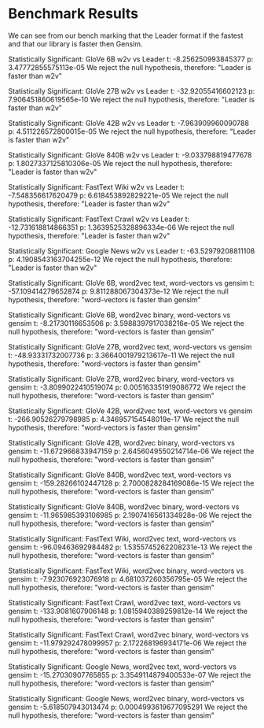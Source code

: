 # Benchmark Results


We can see from our bench marking that the Leader format if the fastest and that our library is faster then Gensim.


Statistically Significant: GloVe 6B w2v vs Leader
	t: -8.256250993845377
	p: 3.47772855575113e-05
	We reject the null hypothesis, therefore:
		 "Leader is faster than w2v"

Statistically Significant: GloVe 27B w2v vs Leader
	t: -32.92055416602123
	p: 7.906451860619565e-10
	We reject the null hypothesis, therefore:
		 "Leader is faster than w2v"

Statistically Significant: GloVe 42B w2v vs Leader
	t: -7.963909960090788
	p: 4.511226572800015e-05
	We reject the null hypothesis, therefore:
		 "Leader is faster than w2v"

Statistically Significant: GloVe 840B w2v vs Leader
	t: -9.033798819477678
	p: 1.8027337125810306e-05
	We reject the null hypothesis, therefore:
		 "Leader is faster than w2v"

Statistically Significant: FastText Wiki w2v vs Leader
	t: -7.548356617620479
	p: 6.618453892829221e-05
	We reject the null hypothesis, therefore:
		 "Leader is faster than w2v"

Statistically Significant: FastText Crawl w2v vs Leader
	t: -12.731618814866351
	p: 1.3639525328896334e-06
	We reject the null hypothesis, therefore:
		 "Leader is faster than w2v"

Statistically Significant: Google News w2v vs Leader
	t: -63.52979208811108
	p: 4.1908543163704255e-12
	We reject the null hypothesis, therefore:
		 "Leader is faster than w2v"

Statistically Significant: GloVe 6B, word2vec text, word-vectors vs gensim
	t: -57.109414279652874
	p: 9.811288067304373e-12
	We reject the null hypothesis, therefore:
		 "word-vectors is faster than gensim"

Statistically Significant: GloVe 6B, word2vec binary, word-vectors vs gensim
	t: -8.21730116653506
	p: 3.5988397917038216e-05
	We reject the null hypothesis, therefore:
		 "word-vectors is faster than gensim"

Statistically Significant: GloVe 27B, word2vec text, word-vectors vs gensim
	t: -48.93331732007736
	p: 3.3664001979213617e-11
	We reject the null hypothesis, therefore:
		 "word-vectors is faster than gensim"

Statistically Significant: GloVe 27B, word2vec binary, word-vectors vs gensim
	t: -3.8099022410519074
	p: 0.005163351919086772
	We reject the null hypothesis, therefore:
		 "word-vectors is faster than gensim"

Statistically Significant: GloVe 42B, word2vec text, word-vectors vs gensim
	t: -266.90526279798985
	p: 4.346957154548019e-17
	We reject the null hypothesis, therefore:
		 "word-vectors is faster than gensim"

Statistically Significant: GloVe 42B, word2vec binary, word-vectors vs gensim
	t: -11.672966833947159
	p: 2.6456049550214714e-06
	We reject the null hypothesis, therefore:
		 "word-vectors is faster than gensim"

Statistically Significant: GloVe 840B, word2vec text, word-vectors vs gensim
	t: -159.28266102447128
	p: 2.7000828284169086e-15
	We reject the null hypothesis, therefore:
		 "word-vectors is faster than gensim"

Statistically Significant: GloVe 840B, word2vec binary, word-vectors vs gensim
	t: -11.965985393106985
	p: 2.1907416561334928e-06
	We reject the null hypothesis, therefore:
		 "word-vectors is faster than gensim"

Statistically Significant: FastText Wiki, word2vec text, word-vectors vs gensim
	t: -96.09463692984482
	p: 1.5355745262208231e-13
	We reject the null hypothesis, therefore:
		 "word-vectors is faster than gensim"

Statistically Significant: FastText Wiki, word2vec binary, word-vectors vs gensim
	t: -7.923076923076918
	p: 4.681037260356795e-05
	We reject the null hypothesis, therefore:
		 "word-vectors is faster than gensim"

Statistically Significant: FastText Crawl, word2vec text, word-vectors vs gensim
	t: -133.9081607906148
	p: 1.0815940389259812e-14
	We reject the null hypothesis, therefore:
		 "word-vectors is faster than gensim"

Statistically Significant: FastText Crawl, word2vec binary, word-vectors vs gensim
	t: -11.979292478099957
	p: 2.172268196934171e-06
	We reject the null hypothesis, therefore:
		 "word-vectors is faster than gensim"

Statistically Significant: Google News, word2vec text, word-vectors vs gensim
	t: -15.27030907765855
	p: 3.3549114879400533e-07
	We reject the null hypothesis, therefore:
		 "word-vectors is faster than gensim"

Statistically Significant: Google News, word2vec binary, word-vectors vs gensim
	t: -5.618507943013474
	p: 0.0004993619677095291
	We reject the null hypothesis, therefore:
		 "word-vectors is faster than gensim"
